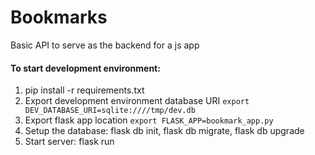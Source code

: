 # Bookmarks

Basic API to serve as the backend for a js app

#### To start development environment:
1. pip install -r requirements.txt
2. Export development environment database URI
`export DEV_DATABASE_URI=sqlite:////tmp/dev.db`
3. Export flask app location 
`export FLASK_APP=bookmark_app.py`
4. Setup the database: flask db init, flask db migrate, flask db upgrade
5. Start server: flask run
